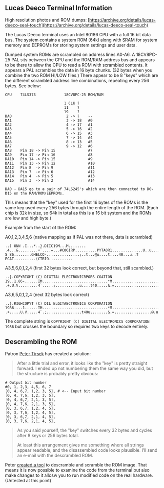 ## Lucas Deeco Terminal Information 

High resolution photos and ROM dumps: [https://archive.org/details/lucas-deeco-seal-touch](https://archive.org/details/lucas-deeco-seal-touch)

The Lucas Deeco terminal uses an Intel 80186 CPU with a full 16 bit data bus. The system contains a system ROM (64k) along with SRAM for system memory and EEPROMs for storing system settings and user data.

Dumped system ROMs are scrambled on address lines A0-A6. A 18CV8PC-25 PAL sits between the CPU and the ROM/RAM address bus and appears to be there to allow the CPU to read a ROM with scrambled contents. It appears a PAL scrambles the data in 16 byte chunks. (32 bytes when you combine the two ROM HI/LOW files.) There appear to be 8 "keys" which are the different scrambled address line combinations, repeating every 256 bytes. See below:

```
CPU    74LS373             18CV8PC-25 ROM/RAM

                           1 CLK ?
                           11    ?
                           19    ?
DA0                         2 -> ?    --
DA1                         3 -> 18   A0
DA2                         4 -> 17   A1
DA3                         5 -> 16   A2
DA4                         6 -> 15   A3
DA5                         7 -> 14   A4
DA6                         8 -> 13   A5
DA7                         9 -> 12   A6
DA8    Pin 18 -> Pin 15               A7
DA9    Pin 17 -> Pin 16               A8
DA10   Pin 14 -> Pin 15               A9
DA11   Pin 13 -> Pin 12               A10
DA12   Pin 8  -> Pin 9                A11
DA13   Pin 7  -> Pin 6                A12
DA14   Pin 4  -> Pin 5                A13
DA15   Pin 3  -> Pin 2                A14

DA0 - DA15 go to a pair of 74LS245's which are then connected to D0-D15 on the RAM/ROM/EEPROMs. 
```

This means that the "key" used for the first 16 bytes of the ROMs is the same key used every 256 bytes through the entire length of the ROM. (Each chip is 32k in size, so 64k in total as this is a 16 bit system and the ROMs are low and high byte.)

Example from the start of the ROM:

A0,1,2,3,4,5,6 (native mapping as if PAL was not there, data is scrambled)
```
..) ONN .I...*..}.DIIC19M...M........ .4...&.........+`....=...#COGIRP..........PYTAOR1..............U..u............V..........RIL S 86........GHELCO-...............;..t...@u....t....40...u..T ECAT..........(CTRIO...........
```

A3,5,6,0,1,2,4 (first 32 bytes look correct, but beyond that, still scambled.)
```
..}.COPYRIGHT (C) DIGITAL ELECTRONICRPORS COATION 19..1.86-......IM..............................*M............................................T...........t...). .+.U.V.........4`.....;...........u....t40.....&.=.....................@.u.$.....#....u.......
```

A3,6,5,0,1,2,4 (next 32 bytes look correct)
```
..}.RIGHCOPYT (C) DIL ELGITAECTRONICS CORPORATION 1986-...1......IM..............................*M............................................T.......t.......). .+.....U.V.....4`.;................t40u........&.=.................@.u.....$.....#u...........
```

The complete string is `COPYRIGHT (C) DIGITAL ELECTRONICS CORPORATION 1986` but crosses the boundary so requires two keys to decode entirely.

## Descrambling the ROM

Patron [Peter Tirsek](https://github.com/tirsek/lucasdeeco) has created a solution:

>After a little trial and error, it looks like the "key" is pretty  straight forward. I ended up not numbering them the same way you did, 
 but the structure is probably pretty obvious:

```
# Output bit number
#0, 1, 2,3, 4,5, 6, 7
[0, 4, 6,7, 1,2, 3, 5], # <-- Input bit number
[0, 4, 7,6, 1,2, 3, 5],
[0, 4, 6,7, 2,1, 3, 5],
[0, 4, 7,6, 2,1, 3, 5],
[0, 3, 6,7, 1,2, 4, 5],
[0, 3, 7,6, 1,2, 4, 5],
[0, 3, 6,7, 2,1, 4, 5],
[0, 3, 7,6, 2,1, 4, 5],
```

>As you said yourself, the "key" switches every 32 bytes and cycles after 8 keys or 256 bytes total.
>
>At least this arrangement gives me something where all strings appear  readable, and the disassembled code looks plausible. I'll send an e-mail with the descrambled ROM.

Peter [created a tool](https://github.com/misterblack1/lucasdeeco/tree/main/rom_descrambler) to descramble and scramble the ROM image. That means it is now possible to examine the code from the terminal but also make changes to it allosw you to run modified code on the real hardware. (Untested at this point)

